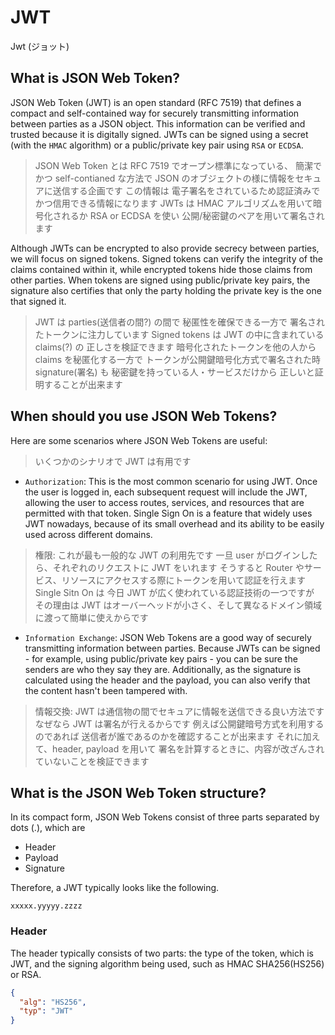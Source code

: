# JWT

Jwt (ジョット)

## What is JSON Web Token?

JSON Web Token (JWT) is an open standard (RFC 7519) that defines a compact
and self-contained way for securely transmitting information between parties as a JSON object.
This information can be verified and trusted because it is digitally signed.
JWTs can be signed using a secret (with the `HMAC` algorithm)
or a public/private key pair using `RSA` or `ECDSA`.

> JSON Web Token とは RFC 7519 でオープン標準になっている、
> 簡潔でかつ self-contianed な方法で JSON のオブジェクトの様に情報をセキュアに送信する企画です
> この情報は 電子署名をされているため認証済みでかつ信用できる情報になります
> JWTs は HMAC アルゴリズムを用いて暗号化されるか
> RSA or ECDSA を使い 公開/秘密鍵のペアを用いて署名されます

Although JWTs can be encrypted to also provide secrecy between parties,
we will focus on signed tokens. Signed tokens can verify the integrity of the claims contained within it,
while encrypted tokens hide those claims from other parties.
When tokens are signed using public/private key pairs,
the signature also certifies that only the party holding the private key is the one that signed it.

> JWT は parties(送信者の間?) の間で 秘匿性を確保できる一方で
> 署名されたトークンに注力しています Signed tokens は JWT の中に含まれている claims(?) の
> 正しさを検証できます 暗号化されたトークンを他の人から claims を秘匿化する一方で
> トークンが公開鍵暗号化方式で署名された時
> signature(署名) も 秘密鍵を持っている人・サービスだけから 正しいと証明することが出来ます

## When should you use JSON Web Tokens?

Here are some scenarios where JSON Web Tokens are useful:

> いくつかのシナリオで JWT は有用です

- `Authorization`: This is the most common scenario for using JWT.
  Once the user is logged in, each subsequent request will include the JWT,
  allowing the user to access routes, services, and resources that are permitted with that token.
  Single Sign On is a feature that widely uses JWT nowadays, because of its small overhead
  and its ability to be easily used across different domains.

> 権限: これが最も一般的な JWT の利用先です
> 一旦 user がログインしたら、それぞれのリクエストに JWT をいれます
> そうすると Router やサービス、リソースにアクセスする際にトークンを用いて認証を行えます
> Single Sitn On は 今日 JWT が広く使われている認証技術の一つですが
> その理由は JWT はオーバーヘッドが小さく、そして異なるドメイン領域に渡って簡単に使えからです

- `Information Exchange`: JSON Web Tokens are a good way of securely transmitting information between parties.
  Because JWTs can be signed - for example, using public/private key pairs - you can be sure the senders are
  who they say they are. Additionally, as the signature is calculated using the header and the payload,
  you can also verify that the content hasn't been tampered with.

> 情報交換: JWT は通信物の間でセキュアに情報を送信できる良い方法です
> なぜなら JWT は署名が行えるからです 例えば公開鍵暗号方式を利用するのであれば
> 送信者が誰であるのかを確認することが出来ます それに加えて、header, payload を用いて
> 署名を計算するときに、内容が改ざんされていないことを検証できます

## What is the JSON Web Token structure?

In its compact form, JSON Web Tokens consist of three parts separated
by dots (.), which are

- Header
- Payload
- Signature

Therefore, a JWT typically looks like the following.

`xxxxx.yyyyy.zzzz`

### Header

The header typically consists of two parts: the type of the token,
which is JWT, and the signing algorithm being used,
such as HMAC SHA256(HS256) or RSA.

```json
{
  "alg": "HS256",
  "typ": "JWT"
}
```
